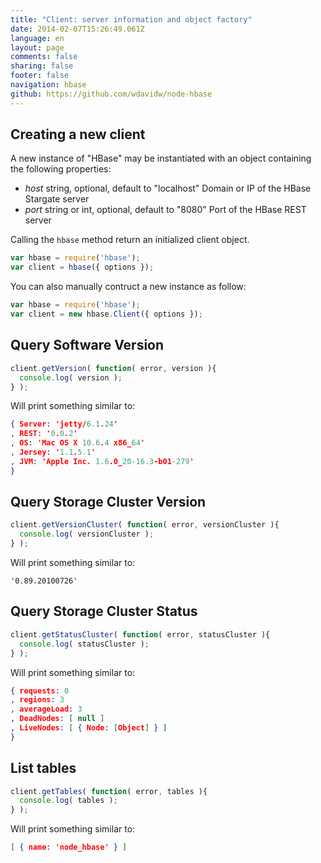 ```yaml
---
title: "Client: server information and object factory"
date: 2014-02-07T15:26:49.061Z
language: en
layout: page
comments: false
sharing: false
footer: false
navigation: hbase
github: https://github.com/wdavidw/node-hbase
---
```


Creating a new client
---------------------

A new instance of "HBase" may be instantiated with an object containing the following properties:   

-   *host*
    string, optional, default to "localhost"
    Domain or IP of the HBase Stargate server
-   *port*
    string or int, optional, default to "8080"
    Port of the HBase REST server

Calling the `hbase` method return an initialized client object.

```javascript
var hbase = require('hbase');
var client = hbase({ options });
```

You can also manually contruct a new instance as follow:

```javascript
var hbase = require('hbase');
var client = new hbase.Client({ options });
```

Query Software Version
----------------------

```javascript
client.getVersion( function( error, version ){
  console.log( version );
} );
```

Will print something similar to:

```json
{ Server: 'jetty/6.1.24'
, REST: '0.0.2'
, OS: 'Mac OS X 10.6.4 x86_64'
, Jersey: '1.1.5.1'
, JVM: 'Apple Inc. 1.6.0_20-16.3-b01-279'
}
```

Query Storage Cluster Version
-----------------------------

```javascript
client.getVersionCluster( function( error, versionCluster ){
  console.log( versionCluster );
} );
```

Will print something similar to:

```csv
'0.89.20100726'
```

Query Storage Cluster Status
----------------------------

```javascript
client.getStatusCluster( function( error, statusCluster ){
  console.log( statusCluster );
} );
```

Will print something similar to:

```json
{ requests: 0
, regions: 3
, averageLoad: 3
, DeadNodes: [ null ]
, LiveNodes: [ { Node: [Object] } ]
}
```

List tables
-----------

```javascript
client.getTables( function( error, tables ){
  console.log( tables );
} );
```

Will print something similar to:

```json
[ { name: 'node_hbase' } ]
```

